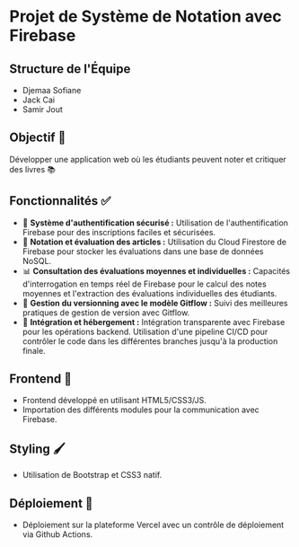 # Projet de Système de Notation avec Firebase

## Structure de l'Équipe
- Djemaa Sofiane
- Jack Cai
- Samir Jout

## Objectif 🎯
Développer une application web où les étudiants peuvent noter et critiquer des livres 📚

## Fonctionnalités ✅

- 🔐 **Système d'authentification sécurisé :** Utilisation de l'authentification Firebase pour des inscriptions faciles et sécurisées.
- 📝 **Notation et évaluation des articles :** Utilisation du Cloud Firestore de Firebase pour stocker les évaluations dans une base de données NoSQL.
- 📊 **Consultation des évaluations moyennes et individuelles :** Capacités d'interrogation en temps réel de Firebase pour le calcul des notes moyennes et l'extraction des évaluations individuelles des étudiants.
- 🤝 **Gestion du versionning avec le modèle Gitflow :** Suivi des meilleures pratiques de gestion de version avec Gitflow.
- 🔗 **Intégration et hébergement :** Intégration transparente avec Firebase pour les opérations backend. Utilisation d'une pipeline CI/CD pour contrôler le code dans les différentes branches jusqu'à la production finale.

## Frontend 🎨
- Frontend développé en utilisant HTML5/CSS3/JS.
- Importation des différents modules pour la communication avec Firebase.

## Styling 🖌
- Utilisation de Bootstrap et CSS3 natif.

## Déploiement 🚀
- Déploiement sur la plateforme Vercel avec un contrôle de déploiement via Github Actions.
